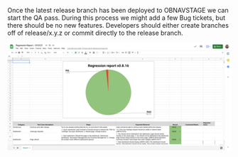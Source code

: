 Once the latest release branch has been deployed to OBNAVSTAGE we can start the QA pass. During 
this process we might add a few Bug tickets, but there should be no new features. Developers 
should either create branches off of release/x.y.z or commit directly to the release branch.

![Execute Tests](../../assets/img/execute-regression-tests.png)
